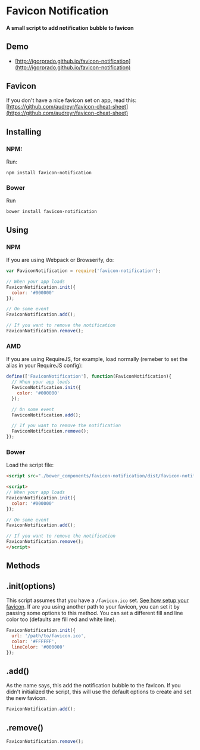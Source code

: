 # Favicon Notification
#### A small script to add notification bubble to favicon

## Demo

* [http://igorprado.github.io/favicon-notification](http://igorprado.github.io/favicon-notification)

## Favicon

If you don't have a nice favicon set on app, read this: [https://github.com/audreyr/favicon-cheat-sheet](https://github.com/audreyr/favicon-cheat-sheet)

## Installing

### NPM:

Run:

```
npm install favicon-notification
```

### Bower

Run

```
bower install favicon-notification
```


## Using

### NPM

If you are using Webpack or Browserify, do:

```js
var FaviconNotification = require('favicon-notification');

// When your app loads
FaviconNotification.init({
  color: '#000000'
});

// On some event
FaviconNotification.add();

// If you want to remove the notification
FaviconNotification.remove();

```

### AMD

If you are using RequireJS, for example, load normally (remeber to set the alias in your RequireJS config):

```js
define(['FaviconNotification'], function(FaviconNotification){
  // When your app loads
  FaviconNotification.init({
    color: '#000000'
  });

  // On some event
  FaviconNotification.add();

  // If you want to remove the notification
  FaviconNotification.remove();
});
```

### Bower

Load the script file:
```html
<script src="./bower_components/favicon-notification/dist/favicon-notification.min.js"></script>

<script>
// When your app loads
FaviconNotification.init({
  color: '#000000'
});

// On some event
FaviconNotification.add();

// If you want to remove the notification
FaviconNotification.remove();
</script>
```

## Methods

## .init(options)

This script assumes that you have a `/favicon.ico` set. [See how setup your favicon](https://github.com/audreyr/favicon-cheat-sheet). If are you using another path to your favicon, you can set it by passing some options to this method. You can set a different fill and line color too (defaults are fill red and white line).

```js
FaviconNotification.init({
  url: '/path/to/favicon.ico',
  color: '#FFFFFF',
  lineColor: '#000000'
});
```

## .add()

As the name says, this add the notification bubble to the favicon. If you didn't initialized the script, this will use the default options to create and set the new favicon.

```js
FaviconNotification.add();
```
## .remove()

```js
FaviconNotification.remove();
```
